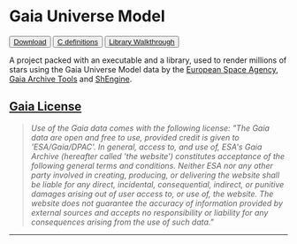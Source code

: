 # Gaia Universe Model

<button>[Download](https://github.com/MrSinho/Gaia_Universe_Model.git)</button>
<button>[C definitions](c_definitions.md)</button>
<button>[Library Walkthrough](library_walkthrough)</button>

A project packed with an executable and a library, used to render millions of stars using the Gaia Universe Model data by the [European Space Agency](https://gea.esac.esa.int/archive/), [Gaia Archive Tools](../Gaia_Archive_Tools/index.md) and [ShEngine](../SH-Engine/index.md).

## [Gaia License](https://www.cosmos.esa.int/web/gaia-users/license)

> *Use of the Gaia data comes with the following license:*
*"The Gaia data are open and free to use, provided credit is given to 'ESA/Gaia/DPAC'. In general, access to, and use of, ESA's Gaia Archive (hereafter called 'the website') constitutes acceptance of the following general terms and conditions. Neither ESA nor any other party involved in creating, producing, or delivering the website shall be liable for any direct, incidental, consequential, indirect, or punitive damages arising out of user access to, or use of, the website. The website does not guarantee the accuracy of information provided by external sources and accepts no responsibility or liability for any consequences arising from the use of such data."*

---